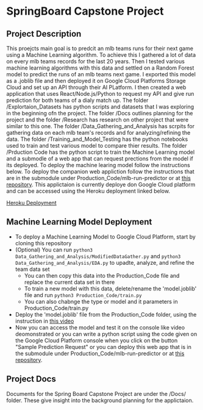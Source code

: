 # SpringBoard Capstone Project

## Project Description
This proejcts main goal is to predcit an mlb teams runs for their next game using a Machine Learning algorithm. To achieve this I gathered a lot of data on every mlb teams records for the last 20 years. Then I tested various machine learning algorithms with this data and settled on a Random Forest model to predict the runs of an mlb teams next game. I exported this model as a .joblib file and then deployed it on Google Cloud Platforms Storage Cloud and set up an API through their AI PLatform. I then created a web application that uses React/Node.js/Python to request my API and give run prediction for both teams of a dialy match up. The folder /Explortaion_Datasets has python scripts and datasets that I was exploring in the beginning ofn the project. The folder /Docs outlines planning for the project and the folder /Research has research on other project that were similar to this one. The folder /Data_Gathering_and_Analysis has scrpits for gathering data on each mlb team's records and for analyzing/refining the data. The folder /Training_and_Model_Testing has the python notebooks used to train and test various model to compare thier results. The folder /Prduction Code has the python script to train the Machine Learning model and a submodle of a web app that can request prections from the model if its deployed. To deploy the machine learing model follow the instructions below. To deploy the companion web appliction follow the instructions that are in the submodule under Production_Code/mlb-run-predictor or at [this repository](https://github.com/sethvanb/mlb-run-predictor). This applictaion is currently deploye don Google Cloud platform and can be accessed using the Heroku deployment linked below. 

[Heroku Deployment](https://mlb-run-predictor.herokuapp.com/)

## Machine Learning Model Deployment
* To deploy a Machine Learning Model to Google Cloud Platform, start by cloning this repository
* (Optional) You can run `python3 Data_Gathering_and_Analysis/ModifiedDataGather.py` and `python3 Data_Gathering_and_Analysis/EDA.py` to upadte, analyze, and refine the team data set
    * You can then copy this data into the Production_Code file and replace the current data set in there
    * To train a new model with this data, delete/rename the 'model.joblib' file and  run  `python3 Production_Code/train.py`
    * You can also chabnge the type or model and it parameters in Production_Code/train.py
* Deploy the 'model.joblib' file from the Production_Code folder, using the instruction in [this video](https://www.youtube.com/watch?v=q8u4irnpfzE)
* Now you can access the model and test it on the console like video deomonstrated or you can write a python script using the code given on the Google Cloud Platform console when you click on the button "Sample Prediction Request" or you can deploy this web app that is in the  submodule under Production_Code/mlb-run-predictor or at [this repository](https://github.com/sethvanb/mlb-run-predictor). 

## Project Docs
Documents for the Spring Board Capstone Project are under the /Docs/ folder. These give insight into the background planning for the applictaion. 
